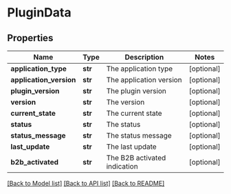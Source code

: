 # PluginData

## Properties
Name | Type | Description | Notes
------------ | ------------- | ------------- | -------------
**application_type** | **str** | The application type | [optional] 
**application_version** | **str** | The application version | [optional] 
**plugin_version** | **str** | The plugin version | [optional] 
**version** | **str** | The version | [optional] 
**current_state** | **str** | The current state | [optional] 
**status** | **str** | The status | [optional] 
**status_message** | **str** | The status message | [optional] 
**last_update** | **str** | The last update | [optional] 
**b2b_activated** | **str** | The B2B activated indication | [optional] 

[[Back to Model list]](../README.md#documentation-for-models) [[Back to API list]](../README.md#documentation-for-api-endpoints) [[Back to README]](../README.md)

